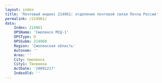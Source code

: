 ```yaml
---
layout: index
title: 'Почтовый индекс 214961: отделение почтовой связи Почты России'
permalink: /214961/
data:
    Index: 214961
    OPSName: 'Смоленск МСЦ-1'
    OPSType: О
    OPSSubm: 214960
    Region: 'Смоленская область'
    Autonom: ''
    Area: ''
    City: Смоленск
    City1: Тихвинка
    ActDate: '20091217'
    IndexOld: ''
---
```

